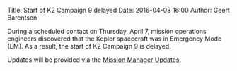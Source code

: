 Title: Start of K2 Campaign 9 delayed
Date: 2016-04-08 16:00
Author: Geert Barentsen

During a scheduled contact on Thursday, April 7,
mission operations engineers discovered that the Kepler spacecraft
was in Emergency Mode (EM).  As a result, the start of K2 Campaign 9
is delayed.

Updates will be provided via the
<a href="http://www.nasa.gov/feature/mission-manager-update-kepler-spacecraft-in-emergency-mode">Mission Manager Updates</a>.
